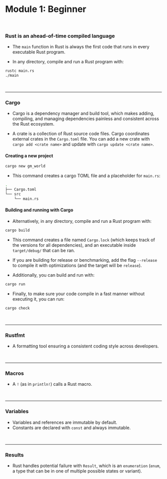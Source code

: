 # Module 1: Beginner

<br>


### Rust is an ahead-of-time compiled language

* The `main` function in Rust is always the first code that runs in every executable Rust program.

* In any directory, compile and run a Rust program with:


```sh
rustc main.rs
./main
```


<br>

---

### Cargo

* Cargo is a dependency manager and build tool, which makes adding, compiling, and managing dependencies painless and consistent across the Rust ecosystem.

* A crate is a collection of Rust source code files. Cargo coordinates external crates in the `Cargo.toml` file. You can add a new crate with `cargo add <crate name>` and update with `cargo update <crate name>`.


#### Creating a new project

```sh
cargo new gm_world
```

* This command creates a cargo TOML file and a placeholder for `main.rs`:

```sh
.
├── Cargo.toml
└── src
    └── main.rs
```


#### Building and running with Cargo

* Alternatively, in any directory, compile and run a Rust program with:


```sh
cargo build
```

* This command creates a file named `Cargo.lock` (which keeps track of the versions for all dependencies), and an executable inside `target/debug/` that can be ran. 

* If you are building for release or benchmarking, add the flag `--release` to compile it with optimizations (and the target will be `release`).

* Additionally, you can build and run with:

```sh
cargo run
```

* Finally, to make sure your code compile in a fast manner without executing it, you can run:

```sh
cargo check
```



<br>

---

### Rustfmt

* A formatting tool ensuring a consistent coding style across developers.

<br>

---

### Macros

* A `!` (as in `println!`) calls a Rust macro.

<br>

---

### Variables

* Variables and references are immutable by default.
* Constants are declared with `const` and always immutable.

<br>

----

### Results

* Rust handles potential failure with `Result`, which is an `enumeration` (`enum`, a type that can be in one of multiple possible states or variant).

